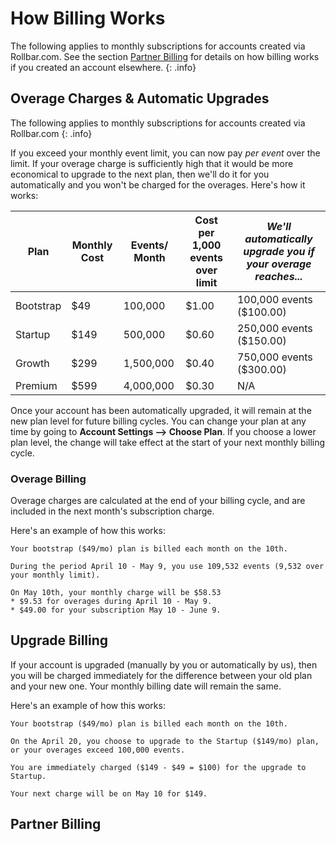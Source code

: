 # How Billing Works

The following applies to monthly subscriptions for accounts created via Rollbar.com.  See the section <a href="#partner-billing">Partner Billing</a> for details on how billing works if you created an account elsewhere.
{: .info}

## Overage Charges & Automatic Upgrades
The following applies to monthly subscriptions for accounts created via Rollbar.com
{: .info}

If you exceed your monthly event limit, you can now pay *per event* over the limit.  If your overage charge is sufficiently high that it would be more economical to upgrade to the next plan, then we'll do it for you automatically and you won't be charged for the overages.  Here's how it works:

| Plan	| Monthly Cost	| Events/ Month	| Cost per 1,000 events over limit	| *We'll automatically upgrade you if your overage reaches...* |
|-------|----------------|---------------|-----------------------------------|----------|
| Bootstrap |	$49	| 100,000 |	$1.00	| 100,000 events ($100.00) |
| Startup | $149	| 500,000	| $0.60 | 250,000 events ($150.00) |
| Growth	| $299	| 1,500,000 |	$0.40 |	750,000 events ($300.00) |
| Premium	| $599	| 4,000,000 |	$0.30 |	N/A |
				
Once your account has been automatically upgraded, it will remain at the new plan level for future billing cycles.  You can change your plan at any time by going to **Account Settings --> Choose Plan**.  If you choose a lower plan level, the change will take effect at the start of your next monthly billing cycle.

### Overage Billing
Overage charges are calculated at the end of your billing cycle, and are included in the next month's subscription charge.

Here's an example of how this works:

```
Your bootstrap ($49/mo) plan is billed each month on the 10th.

During the period April 10 - May 9, you use 109,532 events (9,532 over your monthly limit).

On May 10th, your monthly charge will be $58.53
* $9.53 for overages during April 10 - May 9.
* $49.00 for your subscription May 10 - June 9.
```

## Upgrade Billing
If your account is upgraded (manually by you or automatically by us), then you will be charged immediately for the difference between your old plan and your new one.  Your monthly billing date will remain the same.

Here's an example of how this works:

```
Your bootstrap ($49/mo) plan is billed each month on the 10th.

On the April 20, you choose to upgrade to the Startup ($149/mo) plan, or your overages exceed 100,000 events.

You are immediately charged ($149 - $49 = $100) for the upgrade to Startup.

Your next charge will be on May 10 for $149.
```
## Partner Billing
